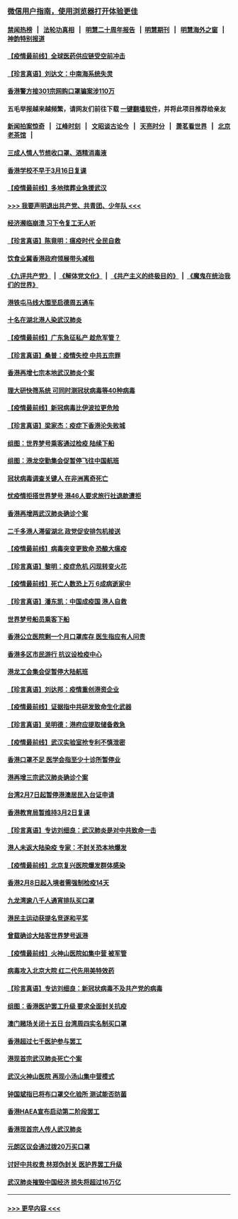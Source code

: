### [微信用户指南，使用浏览器打开体验更佳](https://github.com/gfw-breaker/banned-news1/blob/master/indexes/wechat-guide.md?t=0)
#### [禁闻热榜](热点新闻.md?t=0)  &nbsp;&nbsp;|&nbsp;&nbsp; [法轮功真相](https://github.com/gfw-breaker/truth/blob/master/README.md?t=0) &nbsp;&nbsp;|&nbsp;&nbsp; [明慧二十周年报告](https://github.com/gfw-breaker/mh-reports/blob/master/README.md?t=0) &nbsp;&nbsp;|&nbsp;&nbsp;[明慧期刊](https://github.com/gfw-breaker/mh-qikan) &nbsp;&nbsp;|&nbsp;&nbsp; [明慧海外之窗](https://github.com/gfw-breaker/mh-news/blob/master/README.md?t=0) &nbsp;&nbsp;|&nbsp;&nbsp; [神韵特别报道](https://github.com/gfw-breaker/mh-news/blob/master/shenyun.md?t=0)
#### [【疫情最前线】全球医药供应链受空前冲击](../pages/nsc415/n11869614.md?t=02161302) 
#### [【珍言真语】刘达文：中南海系统失灵](../pages/nsc415/n11869465.md?t=02161302) 
#### [香港警方接301宗网购口罩骗案涉110万](../pages/nsc415/n11867572.md?t=02161302) 
#### 五毛举报越来越频繁，请网友们前往下载 [一键翻墙软件](https://github.com/gfw-breaker/ssr-accounts)，并将此项目推荐给亲友
#### [新闻拍案惊奇](https://github.com/gfw-breaker/banned-news1/blob/master/pages/link4.md) &nbsp;&nbsp;|&nbsp;&nbsp; [江峰时刻](https://github.com/gfw-breaker/banned-news1/blob/master/pages/link4.md) &nbsp;&nbsp;|&nbsp;&nbsp; [文昭谈古论今](https://github.com/gfw-breaker/banned-news1/blob/master/pages/link4.md) &nbsp;&nbsp;|&nbsp;&nbsp; [天亮时分](https://github.com/gfw-breaker/banned-news1/blob/master/pages/link4.md) &nbsp;&nbsp;|&nbsp;&nbsp; [萧茗看世界](https://github.com/gfw-breaker/banned-news1/blob/master/pages/link4.md) &nbsp;&nbsp;|&nbsp;&nbsp; [北京老茶馆](https://github.com/gfw-breaker/banned-news1/blob/master/pages/link4.md) &nbsp;&nbsp;|&nbsp;&nbsp; 
#### [三成人情人节想收口罩、酒精消毒液](../pages/nsc415/n11867523.md?t=02161302) 
#### [香港学校不早于3月16日复课](../pages/nsc415/n11867498.md?t=02161302) 
#### [【疫情最前线】多地殡葬业急援武汉](../pages/nsc415/n11866914.md?t=02161302) 
#### [>>> 我要声明退出共产党、共青团、少年队 <<<](https://github.com/begood0513/goodnews/blob/master/quit/letter.md) 
#### [经济濒临崩溃 习下令复工无人听](../pages/nsc415/n11867269.md?t=02161302) 
#### [【珍言真语】陈竟明：瘟疫时代 全民自救](../pages/nsc415/n11866765.md?t=02161302) 
#### [饮食业冀香港政府领展带头减租](../pages/nsc415/n11864876.md?t=02161302) 
#### [《九评共产党》](https://github.com/begood0513/9ping.md/blob/master/README.md) &nbsp;|&nbsp; [《解体党文化》](../../../../jtdwh.md/blob/master/README.md)  &nbsp;|&nbsp; [《共产主义的终极目的》](../../../../gczydzjmd.md/blob/master/README.md) &nbsp;|&nbsp; [《魔鬼在统治我们的世界》](../../../../mgztzwmdsj.md/blob/master/README.md) 
#### [港铁屯马线大围至启德周五通车](../pages/nsc415/n11864842.md?t=02161302) 
#### [十名在湖北港人染武汉肺炎](../pages/nsc415/n11864807.md?t=02161302) 
#### [【疫情最前线】广东急征私产 趁危军管？](../pages/nsc415/n11864205.md?t=02161302) 
#### [【珍言真语】桑普：疫情失控 中共五宗罪](../pages/nsc415/n11864157.md?t=02161302) 
#### [香港再增七宗本地武汉肺炎个案](../pages/nsc415/n11862405.md?t=02161302) 
#### [理大研快筛系统 可同时测冠状病毒等40种病毒](../pages/nsc415/n11862376.md?t=02161302) 
#### [【疫情最前线】新冠病毒比伊波拉更危险](../pages/nsc415/n11862199.md?t=02161302) 
#### [【珍言真语】梁家杰：疫症下香港沦失败城](../pages/nsc415/n11861588.md?t=02161302) 
#### [组图：世界梦号乘客通过检疫 陆续下船](../pages/nsc415/n11858302.md?t=02161302) 
#### [组图：港龙空勤集会促暂停飞往中国航班](../pages/nsc415/n11858190.md?t=02161302) 
#### [冠状病毒调查关键人 在非洲离奇死亡](../pages/nsc415/n11859798.md?t=02161302) 
#### [忧疫情拒搭世界梦号 港46人要求旅行社退款遭拒](../pages/nsc415/n11859849.md?t=02161302) 
#### [香港再增两武汉肺炎确诊个案](../pages/nsc415/n11859833.md?t=02161302) 
#### [二千多港人滞留湖北 政党促安排包机接送](../pages/nsc415/n11859831.md?t=02161302) 
#### [【疫情最前线】病毒突变更致命 恐酿大瘟疫](../pages/nsc415/n11859604.md?t=02161302) 
#### [【珍言真语】黎明：疫症危机 闪现转变火花](../pages/nsc415/n11859199.md?t=02161302) 
#### [【疫情最前线】死亡人数恐上万 6成病逝家中](../pages/nsc415/n11856687.md?t=02161302) 
#### [【珍言真语】潘东凯：中国成疫国 港人自救](../pages/nsc415/n11856962.md?t=02161302) 
#### [世界梦号船员乘客下船](../pages/nsc415/n11856883.md?t=02161302) 
#### [香港公立医院剩一个月口罩库存 医生指应有人问责](../pages/nsc415/n11856875.md?t=02161302) 
#### [香港多区市民游行 抗议设检疫中心](../pages/nsc415/n11856866.md?t=02161302) 
#### [港龙工会集会促暂停大陆航班](../pages/nsc415/n11856840.md?t=02161302) 
#### [【珍言真语】刘达邦：疫情重创港资企业](../pages/nsc415/n11854274.md?t=02161302) 
#### [【疫情最前线】证据指中共研发致命生化武器](../pages/nsc415/n11853087.md?t=02161302) 
#### [【珍言真语】吴明德：港府应提取储备救急](../pages/nsc415/n11852734.md?t=02161302) 
#### [【疫情最前线】武汉实验室抢专利不慎泄密](../pages/nsc415/n11850310.md?t=02161302) 
#### [香港口罩不足 医学会指至少十诊所暂停业](../pages/nsc415/n11850301.md?t=02161302) 
#### [港再增三宗武汉肺炎确诊个案](../pages/nsc415/n11850328.md?t=02161302) 
#### [台湾2月7日起暂停港澳居民入台证申请](../pages/nsc415/n11850304.md?t=02161302) 
#### [香港教育局暂维持3月2日复课](../pages/nsc415/n11850260.md?t=02161302) 
#### [【珍言真语】专访刘细良：武汉肺炎是对中共致命一击](../pages/nsc415/n11849934.md?t=02161302) 
#### [港人未返大陆染疫 专家：不封关恐本地爆发](../pages/nsc415/n11848021.md?t=02161302) 
#### [【疫情最前线】北京复兴医院爆发群体感染](../pages/nsc415/n11847626.md?t=02161302) 
#### [香港2月8日起入境者需强制检疫14天](../pages/nsc415/n11847658.md?t=02161302) 
#### [九龙湾逾八千人通宵排队买口罩](../pages/nsc415/n11847647.md?t=02161302) 
#### [港民主运动获提名竞逐和平奖](../pages/nsc415/n11847633.md?t=02161302) 
#### [曾载确诊大陆客世界梦号返港](../pages/nsc415/n11847608.md?t=02161302) 
#### [【疫情最前线】火神山医院如集中营 被军管](../pages/nsc415/n11847524.md?t=02161302) 
#### [病毒攻入北京大院 红二代先用美特效药](../pages/nsc415/n11847427.md?t=02161302) 
#### [【珍言真语】专访刘细良：新冠状病毒不及共产党的病毒](../pages/nsc415/n11847164.md?t=02161302) 
#### [组图：香港医护罢工升级 要求全面封关抗疫](../pages/nsc415/n11844107.md?t=02161302) 
#### [澳门赌场关闭十五日 台湾周四实名制买口罩](../pages/nsc415/n11845083.md?t=02161302) 
#### [香港超过七千医护参与罢工](../pages/nsc415/n11845051.md?t=02161302) 
#### [港现首宗武汉肺炎死亡个案](../pages/nsc415/n11844998.md?t=02161302) 
#### [武汉火神山医院 再现小汤山集中营模式](../pages/nsc415/n11844763.md?t=02161302) 
#### [钟国斌指已将布口罩交化验所 测试能否防菌](../pages/nsc415/n11842783.md?t=02161302) 
#### [香港HAEA宣布启动第二阶段罢工](../pages/nsc415/n11842723.md?t=02161302) 
#### [香港现首宗人传人武汉肺炎](../pages/nsc415/n11842766.md?t=02161302) 
#### [元朗区议会通过拨20万买口罩](../pages/nsc415/n11842754.md?t=02161302) 
#### [讨好中共权贵 林郑伪封关 医护界罢工升级](../pages/nsc415/n11842359.md?t=02161302) 
#### [武汉肺炎摧毁中国经济 损失将超过16万亿](../pages/nsc415/n11839723.md?t=02161302) 

----
#### [ >>> 更早内容 <<< ](../indexes/nsc415-earlier.md)
